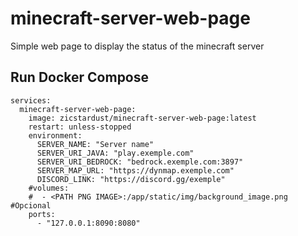 # minecraft-server-web-page
Simple web page to display the status of the minecraft server

## Run Docker Compose
```
services:
  minecraft-server-web-page:
    image: zicstardust/minecraft-server-web-page:latest
    restart: unless-stopped
    environment:
      SERVER_NAME: "Server name"
      SERVER_URI_JAVA: "play.exemple.com"
      SERVER_URI_BEDROCK: "bedrock.exemple.com:3897"
      SERVER_MAP_URL: "https://dynmap.exemple.com"
      DISCORD_LINK: "https://discord.gg/exemple"
    #volumes:
    #  - <PATH PNG IMAGE>:/app/static/img/background_image.png #Opcional
    ports:
      - "127.0.0.1:8090:8080"
```